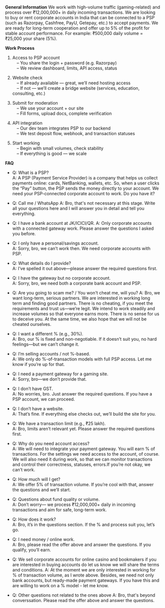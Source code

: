 **General Information**
We work with high-volume traffic (gaming-related) and process over ₹12,000,000+ in daily incoming transactions. We are looking to buy or rent corporate accounts in India that can be connected to a PSP (such as Razorpay, Cashfree, PayU, Getepay, etc.) to accept payments.
We are ready for long-term cooperation and offer up to 5% of the profit for stable account performance. For example: ₹500,000 daily volume = ₹25,000 your share (5%).

**Work Process**
1. Access to PSP account  
 – You share the login + password (e.g. Razorpay)  
 – We review dashboard, limits, API access, status

2. Website check  
 – If already available — great, we’ll need hosting access  
 – If not — we’ll create a bridge website (services, education, consulting, etc.)

3. Submit for moderation  
 – We use your account + our site  
 – Fill forms, upload docs, complete verification

4. API integration  
 – Our dev team integrates PSP to our backend  
 – We test deposit flow, webhook, and transaction statuses

5. Start working  
 – Begin with small volumes, check stability  
 – If everything is good — we scale

**FAQ**

- Q: What is a PSP?  
  A: A PSP (Payment Service Provider) is a company that helps us collect payments online: cards, NetBanking, wallets, etc.
  So, when a user clicks the “Pay” button, the PSP sends the money directly to your account.
  We need your PSP-connected corporate account to work. Do you have it?

- Q: Call me / WhatsApp
  A: Bro, that's not necessary at this stage. Write all your questions here and I will answer you in detail and tell you everything. 

- Q: I have a bank account at JK/ICICI/QR.
  A: Only corporate accounts with a connected gateway work. Please answer the questions I asked you before.

- Q: I only have a personal/savings account.  
  A: Sorry, bro, we can’t work then. We need corporate accounts with PSP.

- Q: What details do I provide?  
  A: I’ve spelled it out above—please answer the required questions first.

- Q: I have the gateway but no corporate account.  
  A: Sorry, bro, we need both a corporate bank account and PSP.

- Q: Are you going to scam me? / You won't cheat me, will you?
  A: Bro, we want long-term, serious partners. 
     We are interested in working long term and finding good partners.
     There is no cheating, if you meet the requirements and trust us—we’re legit.
     We intend to work steadily and increase volumes so that everyone earns more.
     There is no sense for us to deceive you. At the same time, we also hope that we will not be cheated ourselves. 

- Q: I want a different % (e.g., 30%).  
  A: Bro, our % is fixed and non-negotiable. If it doesn’t suit you, no hard feelings—but we can’t change it.

- Q: I’m selling accounts / not %-based.  
  A: We only do %-of-transaction models with full PSP access. Let me know if you’re up for that.

- Q: I need a payment gateway for a gaming site.  
  A: Sorry, bro—we don’t provide that.

- Q: I don’t have GST.  
  A: No worries, bro. Just answer the required questions. If you have a PSP account, we can proceed.

- Q: I don’t have a website.  
  A: That’s fine. If everything else checks out, we’ll build the site for you.

- Q: We have a transaction limit (e.g., ₹25 lakh).  
  A: Bro, limits aren’t relevant yet. Please answer the required questions first.

- Q: Why do you need account access?  
  A: We will need to integrate your payment gateway. You will earn % of transactions. 
     For the settings we need access to the account, of course. We will also need it during work, so that we can monitor transactions and control their correctness, statuses, errors.If you’re not okay, we can’t work.

- Q: How much will I get?  
  A: We offer 5% of transaction volume. If you’re cool with that, answer the questions and we’ll start.

- Q: Questions about fund quality or volume.  
  A: Don’t worry— we process ₹12,000,000+ daily in incoming transactions and aim for safe, long-term work.

- Q: How does it work?  
  A: Bro, it’s in the questions section. If the % and process suit you, let’s go.

- Q: I need money / online work.  
  A: Bro, please read the offer above and answer the questions. If you qualify, you’ll earn.

- Q: We sell corporate accounts for online casino and bookmakers if you are interested in buying accounts do let us know we will share the terms and conditions.
  A: At the moment we are only interested in working for % of transaction volume, as I wrote above. 
     Besides, we need not only bank accounts, but ready-made payment gateways. 
     If you have this and are willing to work on a % model - let me know. 

- Q: Other questions not related to the ones above
  A: Bro, that's beyond converssation. Please read the offer above and answer the questions.
